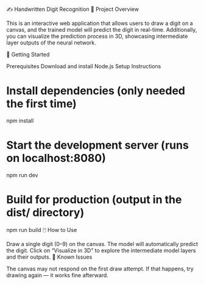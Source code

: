 ✍️ Handwritten Digit Recognition
🧠 Project Overview

This is an interactive web application that allows users to draw a digit on a canvas, and the trained model will predict the digit in real-time. Additionally, you can visualize the prediction process in 3D, showcasing intermediate layer outputs of the neural network.

🚀 Getting Started

Prerequisites
Download and install Node.js
Setup Instructions
# Install dependencies (only needed the first time)
npm install

# Start the development server (runs on localhost:8080)
npm run dev

# Build for production (output in the dist/ directory)
npm run build
🖱️ How to Use

Draw a single digit (0–9) on the canvas.
The model will automatically predict the digit.
Click on “Visualize in 3D” to explore the intermediate model layers and their outputs.
🐞 Known Issues

The canvas may not respond on the first draw attempt. If that happens, try drawing again — it works fine afterward.
